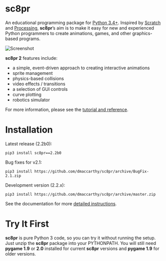 # sc8pr

An educational programming package for [Python 3.4+](https://www.python.org). Inspired by [Scratch](https://scratch.mit.edu) and [Processing](https://www.processing.org), **sc8pr**’s aim is to make it easy for new and experienced Python programmers to create animations, games, and other graphics-based programs.

![Screenshot](https://dmaccarthy.github.io/sc8pr/img/soccer.png)

**sc8pr 2** features include:
* a simple, event-driven approach to creating interactive animations
* sprite management
* physics-based collisions
* video effects / transitions
* a selection of GUI controls
* curve plotting
* robotics simulator

For more information, please see the [tutorial and reference](http://dmaccarthy.github.io/sc8pr/).

# Installation

Latest release (2.2b0):
```
pip3 install sc8pr==2.2b0
```

Bug fixes for v2.1:
```
pip3 install https://github.com/dmaccarthy/sc8pr/archive/BugFix-2.1.zip
```

Development version (2.2.x):
```
pip3 install https://github.com/dmaccarthy/sc8pr/archive/master.zip
```

See the documentation for more [detailed instructions](https://dmaccarthy.github.io/sc8pr/?inst).

# Try It First

**sc8pr** is pure Python 3 code, so you can try it without running the setup. Just unzip the **sc8pr** package into your PYTHONPATH. You will still need **pygame 1.9** or **2.0** installed for current **sc8pr** versions and **pygame 1.9** for older versions.
